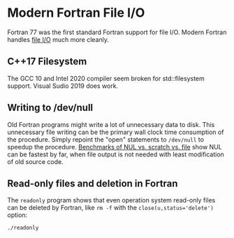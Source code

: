 # Modern Fortran File I/O

Fortran 77 was the first standard Fortran support for file I/O.
Modern Fortran handles [file I/O](./io) much more cleanly.

## C++17 Filesystem

The GCC 10 and Intel 2020 compiler seem broken for std::filesystem support. Visual Sudio 2019 does work.

## Writing to /dev/null

Old Fortran programs might write a lot of unnecessary data to disk.
This unnecessary file writing can be the primary wall clock time consumption of the
procedure.
Simply repoint the "open" statements to `/dev/null` to speedup the procedure.
[Benchmarks of NUL vs. scratch vs. file](./devnull.f90)
show NUL can be fastest by far, when file output is not needed with least modification of old source code.

## Read-only files and deletion in Fortran

The `readonly` program shows that even operation system read-only files
can be deleted by Fortran, like `rm -f` with the
`close(u,status='delete')` option:

    ./readonly
